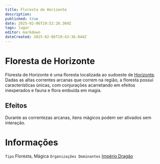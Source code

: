 ```yaml
---
title: Floresta de Horizonte
description: 
published: true
date: 2025-02-06T19:52:28.369Z
tags: lugar
editor: markdown
dateCreated: 2025-02-06T19:43:36.044Z
---
```


# Floresta de Horizonte
Floresta de Horizonte é uma floresta localizada ao sudoeste de [Horizonte](/lugares/plano-material/drafeon/sul-de-drafeon/horizonte). Dadas as altas correntes arcanas que correm na região, a floresta possui características únicas, com conjurações acarretando em efeitos inexperados e fauna e flora embuída em magia.

## Efeitos
Durante as correntezas arcanas, itens mágicos podem ser ativados sem interação. 

# Informações
`Tipo` Floresta, Mágica
`Organizações Dominantes` [Império Dragão](/faccoes/nacoes/imperio-dragao)